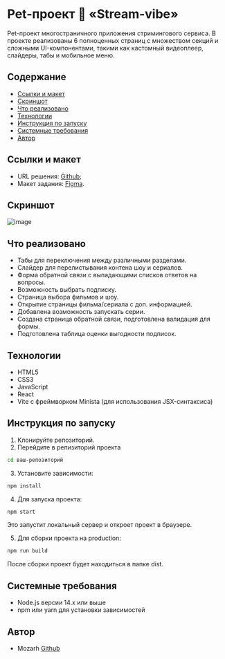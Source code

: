 # Pet-проект 🍿 «Stream-vibe»
Pet-проект многостраничного приложения стримингового сервиса. В проекте реализованы 6 полноценных страниц с множеством секций и сложными UI-компонентами, 
такими как кастомный видеоплеер, слайдеры, табы и мобильное меню.

## Содержание
* [Cсылки и макет](#ссылки-и-макет)
* [Скриншот](#скриншот)
* [Что реализовано](#что-реализовано)
* [Технологии](#технологии)
* [Инструкция по запуску](#инструкция-по-запуску)
* [Системные требования](#системные-требования)
* [Автор](#автор)

## Ссылки и макет
* URL решения: [Github](https://github.com/Mozarh/stream-vibe);
* Макет задания: [Figma](https://www.figma.com/design/JQhPLs2COLIeZtAtlsBS34/-8-%3C-%D0%B7%D0%B0%D0%BA%D1%80%D1%8B%D0%B2%D0%B0%D1%8E%D1%89%D0%B8%D0%B9-%D1%82%D0%B5%D0%B3%3E?node-id=0-1&t=ubMPVBogipbljUbs-1).

## Скриншот
![image](https://github.com/user-attachments/assets/de3f29f0-db44-4474-ab38-a41336c7f688)

## Что реализовано
- Табы для переключения между различными разделами.
- Слайдер для перелистывания контена шоу и сериалов.
- Форма обратной связи с выпадающими списков ответов на вопросы.
- Возможность выбрать подписку.
- Страница выбора фильмов и шоу.
- Открытие страницы фильма/сериала с доп. информацией.
- Добавлена возможность запускать серии.
- Создана страница обратной связи, подготовлена валидация для формы.
- Подготовлена таблица оценки выгодности подписок. 
  
## Технологии
* HTML5
* CSS3
* JavaScript
* React
* Vite с фреймворком Minista (для использования JSX-синтаксиса)

## Инструкция по запуску
1)  Клонируйте репозиторий.
2)  Перейдите в репизиторий проекта
 ```bash
cd ваш-репозиторий
  ```
3) Установите зависимости:
 ```bash
npm install
  ```
4) Для запуска проекта:
 ```bash
npm start
  ```
Это запустит локальный сервер и откроет проект в браузере.

5) Для сборки проекта на production:
 ```bash
npm run build
  ```
После сборки проект будет находиться в папке dist.

## Системные требования
* Node.js версии 14.x или выше
* npm или yarn для установки зависимостей

## Автор
* Mozarh [Github](https://github.com/Mozarh)
